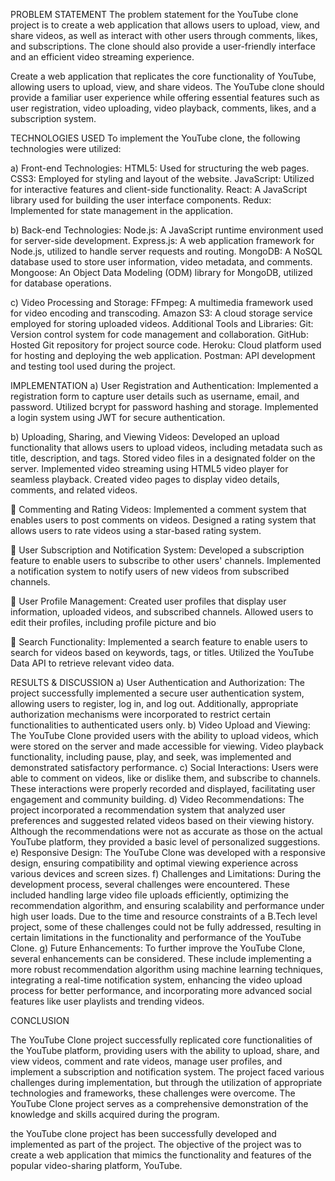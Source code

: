 PROBLEM STATEMENT
The problem statement for the YouTube clone project is to create a web application that allows users to upload, view, and share videos, as well as interact with other users through comments, likes, and subscriptions. The clone should also provide a user-friendly interface and an efficient video streaming experience.

Create a web application that replicates the core functionality of YouTube, allowing users to upload, view, and share videos. The YouTube clone should provide a familiar user experience while offering essential features such as user registration, video uploading, video playback, comments, likes, and a subscription system.





TECHNOLOGIES USED
To implement the YouTube clone, the following technologies were utilized:

a) Front-end Technologies:
HTML5: Used for structuring the web pages.
CSS3: Employed for styling and layout of the website.
JavaScript: Utilized for interactive features and client-side functionality.
React: A JavaScript library used for building the user interface 
components.
Redux: Implemented for state management in the application.


b) Back-end Technologies:
Node.js: A JavaScript runtime environment used for server-side development.
Express.js: A web application framework for Node.js, utilized to handle server requests and routing.
MongoDB: A NoSQL database used to store user information, video metadata, and comments.
Mongoose: An Object Data Modeling (ODM) library for MongoDB, utilized for database operations.


c) Video Processing and Storage:
FFmpeg: A multimedia framework used for video encoding and transcoding.
Amazon S3: A cloud storage service employed for storing uploaded videos.
Additional Tools and Libraries:
Git: Version control system for code management and collaboration.
GitHub: Hosted Git repository for project source code.
Heroku: Cloud platform used for hosting and deploying the web application.
Postman: API development and testing tool used during the project.













IMPLEMENTATION
a) User Registration and Authentication:
Implemented a registration form to capture user details such as username, email, and password.
Utilized bcrypt for password hashing and storage.
Implemented a login system using JWT for secure authentication.


b) Uploading, Sharing, and Viewing Videos:
Developed an upload functionality that allows users to upload videos, including metadata such as title, description, and tags.
Stored video files in a designated folder on the server.
Implemented video streaming using HTML5 video player for seamless playback.
Created video pages to display video details, comments, and related videos.


	Commenting and Rating Videos:
     Implemented a comment system that enables users to post comments on videos.
Designed a rating system that allows users to rate videos using a star-based rating system.



	User Subscription and Notification System:
Developed a subscription feature to enable users to subscribe to other users' channels.
Implemented a notification system to notify users of new videos from subscribed channels.


	User Profile Management:
Created user profiles that display user information, uploaded videos, and subscribed channels.
Allowed users to edit their profiles, including profile picture and bio



	Search Functionality:
Implemented a search feature to enable users to search for videos based on keywords, tags, or titles.
Utilized the YouTube Data API to retrieve relevant video data.








RESULTS & DISCUSSION
a) User Authentication and Authorization: The project successfully implemented a secure user authentication system, allowing users to register, log in, and log out. Additionally, appropriate authorization mechanisms were incorporated to restrict certain functionalities to authenticated users only.
b) Video Upload and Viewing: The YouTube Clone provided users with the ability to upload videos, which were stored on the server and made accessible for viewing. Video playback functionality, including pause, play, and seek, was implemented and demonstrated satisfactory performance.
c) Social Interactions: Users were able to comment on videos, like or dislike them, and subscribe to channels. These interactions were properly recorded and displayed, facilitating user engagement and community building.
d) Video Recommendations: The project incorporated a recommendation system that analyzed user preferences and suggested related videos based on their viewing history. Although the recommendations were not as accurate as those on the actual YouTube platform, they provided a basic level of personalized suggestions.
e) Responsive Design: The YouTube Clone was developed with a responsive design, ensuring compatibility and optimal viewing experience across various devices and screen sizes.
f) Challenges and Limitations: During the development process, several challenges were encountered. These included handling large video file uploads efficiently, optimizing the recommendation algorithm, and ensuring scalability and performance under high user loads. Due to the time and resource constraints of a B.Tech level project, some of these challenges could not be fully addressed, resulting in certain limitations in the functionality and performance of the YouTube Clone.
g) Future Enhancements: To further improve the YouTube Clone, several enhancements can be considered. These include implementing a more robust recommendation algorithm using machine learning techniques, integrating a real-time notification system, enhancing the video upload process for better performance, and incorporating more advanced social features like user playlists and trending videos.














CONCLUSION

The YouTube Clone project successfully replicated core functionalities of the YouTube platform, providing users with the ability to upload, share, and view videos, comment and rate videos, manage user profiles, and implement a subscription and notification system. The project faced various challenges during implementation, but through the utilization of appropriate technologies and frameworks, these challenges were overcome. The YouTube Clone project serves as a comprehensive demonstration of the knowledge and skills acquired during the program.

the YouTube clone project has been successfully developed and implemented as part of the project. The objective of the project was to create a web application that mimics the functionality and features of the popular video-sharing platform, YouTube.
